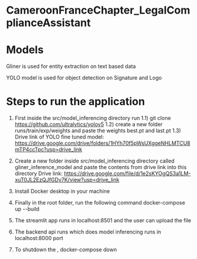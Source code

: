# CameroonFranceChapter_LegalComplianceAssistant

# Models
Gliner is used for entity extraction on text based data 

YOLO model is used for object detection on Signature and Logo

# Steps to run the application
1) First inside the src/model_inferencing directory run 
     1.1) git clone https://github.com/ultralytics/yolov5
     1.2) create a new folder runs/train/exp/weights and paste the weights best.pt and last.pt
     1.3) Drive link of YOLO fine tuned model: https://drive.google.com/drive/folders/1HYh70f5pWsUXggeNHLMTCU8mTP4ccTpc?usp=drive_link

2) Create a new folder inside src/model_inferencing directory called gliner_inference_model and paste the contents from drive link into this directory
    Drive link: https://drive.google.com/file/d/1e2sKYOgQS3a1LM-xuT0JL2EzQJfGDv7K/view?usp=drive_link

3) Install Docker desktop in your machine 
4) Finally in the root folder, run the following command 
    docker-compose up --build
5) The streamlit app runs in localhost:8501 and the user can upload the file
6) The backend api runs which does model inferencing runs in localhost:8000 port
7) To shutdown the , docker-compose down